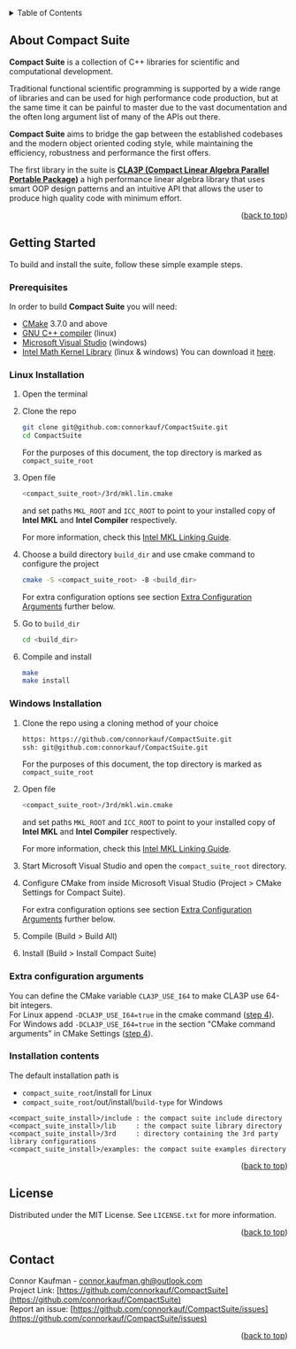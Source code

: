 <a name="readme-top"></a>




<details>
  <summary>Table of Contents</summary>
  <ol>
    <li>
      <a href="#about-compact-suite">About Compact Suite</a>
    </li>
    <li>
      <a href="#getting-started">Getting Started</a>
      <ul>
        <li><a href="#prerequisites">Prerequisites</a></li>
        <li><a href="#linux-installation">Linux installation</a></li>
        <li><a href="#windows-installation">Windows installation</a></li>
        <li><a href="#extra-configuration-arguments">Extra configuration arguments</a></li>
        <li><a href="#installation-contents">Installation contents</a></li>
      </ul>
    </li>
    <li><a href="#license">License</a></li>
    <li><a href="#contact">Contact</a></li>
  </ol>
</details>




## About Compact Suite

**Compact Suite** is a collection of C++ libraries for scientific and computational development.

Traditional functional scientific programming is supported by a wide range of libraries and can be used for high performance code production, but at the same time it can be painful to master due to the vast documentation and the often long argument list of many of the APIs out there.

**Compact Suite** aims to bridge the gap between the established codebases and the modern object oriented coding style, while maintaining the efficiency, robustness and performance the first offers. 

The first library in the suite is [**CLA3P (Compact Linear Algebra Parallel Portable Package)**](cla3p.mod/README.md) a high performance linear algebra library that uses smart OOP design patterns and an intuitive API that allows the user to produce high quality code with minimum effort.

<p align="right">(<a href="#readme-top">back to top</a>)</p>




## Getting Started

To build and install the suite, follow these simple example steps.

### Prerequisites

In order to build **Compact Suite** you will need:
* [CMake](https://cmake.org) 3.7.0 and above
* [GNU C++ compiler](https://gcc.gnu.org) (linux)
* [Microsoft Visual Studio](https://visualstudio.microsoft.com) (windows)
* [Intel Math Kernel Library](https://www.intel.com/content/www/us/en/developer/tools/oneapi/onemkl.html) (linux & windows) You can download it [here](https://www.intel.com/content/www/us/en/developer/tools/oneapi/onemkl-download.html).
 
### Linux Installation

1. Open the terminal
  
2. Clone the repo
   
   ```sh
   git clone git@github.com:connorkauf/CompactSuite.git
   cd CompactSuite
   ```
   
   For the purposes of this document, the top directory is marked as `compact_suite_root`

4. Open file
   
   ```sh
   <compact_suite_root>/3rd/mkl.lin.cmake
   ```
   
   and set paths `MKL_ROOT` and `ICC_ROOT` to point to your installed copy of **Intel MKL** and **Intel Compiler** respectively.
   
   For more information, check this [Intel MKL Linking Guide](3rd/mkl.md).

   <a name="linux-step4"></a>
6. Choose a build directory `build_dir` and use cmake command to configure the project
   
   ```sh
   cmake -S <compact_suite_root> -B <build_dir>
   ```
   
   For extra configuration options see section [Extra Configuration Arguments](#extra-configuration-arguments) further below.

7. Go to `build_dir`
   
   ```sh
   cd <build_dir>
   ```
   
9. Compile and install
    
   ```sh
   make
   make install
   ```

### Windows Installation

1. Clone the repo using a cloning method of your choice
   
   ```sh
   https: https://github.com/connorkauf/CompactSuite.git
   ssh: git@github.com:connorkauf/CompactSuite.git
   ```
   
   For the purposes of this document, the top directory is marked as `compact_suite_root`

3. Open file
   
   ```sh
   <compact_suite_root>/3rd/mkl.win.cmake
   ```
   
   and set paths `MKL_ROOT` and `ICC_ROOT` to point to your installed copy of **Intel MKL** and **Intel Compiler** respectively.

   For more information, check this [Intel MKL Linking Guide](3rd/mkl.md).

5. Start Microsoft Visual Studio and open the `compact_suite_root` directory.

   <a name="windows-step4"></a>
6. Configure CMake from inside Microsoft Visual Studio (Project > CMake Settings for Compact Suite).
   
   For extra configuration options see section [Extra Configuration Arguments](#extra-configuration-arguments) further below.

8. Compile (Build > Build All)

9. Install (Build > Install Compact Suite)

### Extra configuration arguments

You can define the CMake variable `CLA3P_USE_I64` to make CLA3P use 64-bit integers.  
For Linux append `-DCLA3P_USE_I64=true` in the cmake command ([step 4](#linux-step4)).  
For Windows add `-DCLA3P_USE_I64=true` in the section "CMake command arguments" in CMake Settings ([step 4](#windows-step4)).

### Installation contents

The default installation path is 
* `compact_suite_root`/install for Linux
* `compact_suite_root`/out/install/`build-type` for Windows
  
```
<compact_suite_install>/include : the compact suite include directory
<compact_suite_install>/lib     : the compact suite library directory
<compact_suite_install>/3rd     : directory containing the 3rd party library configurations
<compact_suite_install>/examples: the compact suite examples directory
```

<p align="right">(<a href="#readme-top">back to top</a>)</p>




## License

Distributed under the MIT License. See `LICENSE.txt` for more information.

<p align="right">(<a href="#readme-top">back to top</a>)</p>




## Contact

Connor Kaufman - connor.kaufman.gh@outlook.com  
Project Link: [https://github.com/connorkauf/CompactSuite](https://github.com/connorkauf/CompactSuite)  
Report an issue: [https://github.com/connorkauf/CompactSuite/issues](https://github.com/connorkauf/CompactSuite/issues) 

<p align="right">(<a href="#readme-top">back to top</a>)</p>



